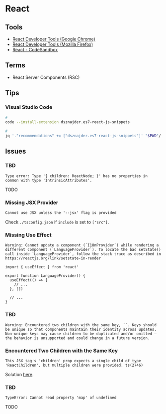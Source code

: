# React

<!--
https://github.com/alan2207/bulletproof-react

Redux
Redux-Saga

https://linkedin.com/learning/paths/improve-your-react-skills
https://linkedin.com/learning/paths/become-a-react-developer

https://thoughtbot.com/blog/using-redux-with-react-hooks

https://linkedin.com/learning/react-state-management/choosing-the-right-state-management-solution
https://app.pluralsight.com/library/courses/using-react-hooks/table-of-contents
https://linkedin.com/learning/react-hooks/understanding-modern-react
https://app.pluralsight.com/library/courses/reactjs-apps-docker-developing/table-of-contents
https://app.pluralsight.com/library/courses/react-framework-choosing/table-of-contents
https://app.pluralsight.com/paths/skills/building-web-applications-with-react
https://app.pluralsight.com/library/courses/react-apps-typescript-building/table-of-contents
https://app.pluralsight.com/library/courses/react-calling-apis/table-of-contents
https://app.pluralsight.com/guides/generating-dynamic-forms-from-json-in-react
https://app.pluralsight.com/library/courses/js-friends-session-05/table-of-contents
https://app.pluralsight.com/library/courses/js-friends-session-03/table-of-contents
https://www.youtube.com/watch?v=fxY1q4SCB64
https://www.youtube.com/watch?v=ontX4zfVqK8
https://leanpub.com/the-road-to-learn-react/

https://www.youtube.com/watch?v=I6ypD7qv3Z8

https://www.youtube.com/watch?v=gnkrDse9QKc

https://app.pluralsight.com/paths/skill/building-web-applications-with-react

https://github.com/ilkeraltin/react-spa-news

https://linkedin.com/learning/react-securing-applications-2/securing-react-applications
https://linkedin.com/learning/react-js-essential-training/welcome
https://linkedin.com/learning/learning-react-js-5/getting-started-with-react
https://linkedin.com/learning/react-testing-and-debugging/testing-and-debugging-your-react-apps
https://linkedin.com/learning/build-a-react-application-using-aws-amplify/react-and-aws-a-perfect-serverless-match
https://linkedin.com/learning/react-cloud-powered-apps-with-firebase/structuring-your-apps-for-the-cloud
https://linkedin.com/learning/building-modern-projects-with-react/react-going-from-good-to-great
-->

<!--
## Favorite Libraries

https://www.npmjs.com/package/mini-create-react-context
https://www.npmjs.com/package/ramda
https://www.npmjs.com/package/tiny-invariant
https://www.npmjs.com/package/react-is
https://www.npmjs.com/package/classnames
https://www.npmjs.com/package/resolve-pathname
https://www.npmjs.com/package/value-equal
https://www.npmjs.com/package/history
https://www.npmjs.com/package/decimal.js-light
https://www.npmjs.com/package/lodash
https://www.npmjs.com/package/react-lifecycles-compat
https://www.npmjs.com/package/hoist-non-react-statics
https://www.npmjs.com/package/rc-util
https://www.npmjs.com/package/react-ga
https://www.npmjs.com/package/gud
https://www.npmjs.com/package/symbol-observable
https://www.npmjs.com/package/reselect
https://www.npmjs.com/package/object-assign
https://www.npmjs.com/package/rc-calendar
https://www.npmjs.com/package/scheduler
https://www.npmjs.com/package/regenerator-runtime
https://www.npmjs.com/package/tinycolor2
https://www.npmjs.com/package/rc-drawer
https://www.npmjs.com/package/omit

https://avvvatars.com/
-->

## Tools

- [React Developer Tools (Google Chrome)](https://chrome.google.com/webstore/detail/react-developer-tools/fmkadmapgofadopljbjfkapdkoienihi)
- [React Developer Tools (Mozilla Firefox)](https://addons.mozilla.org/pt-BR/firefox/addon/react-devtools/)
- [React - CodeSandbox](https://react.new)

## Terms

- React Server Components (RSC)

## Tips

### Visual Studio Code

```sh
#
code --install-extension dsznajder.es7-react-js-snippets

#
jq '."recommendations" += ["dsznajder.es7-react-js-snippets"]' "$PWD"/.vscode/extensions.json | sponge "$PWD"/.vscode/extensions.json
```

<!--
rafce
-->

## Issues

### TBD

```log
Type error: Type '{ children: ReactNode; }' has no properties in common with type 'IntrinsicAttributes'.
```

TODO

### Missing JSX Provider

```log
Cannot use JSX unless the '--jsx' flag is provided
```

Check `./tsconfig.json` if `include` is set to `["src"]`.

<!-- **Refer:** `./tsconfig.json`

```json
{
  "compilerOptions": {
    "jsx": "react"
  }
}
``` -->

### Missing Use Effect

```log
Warning: Cannot update a component (`I18nProvider`) while rendering a different component (`LanguageProvider`). To locate the bad setState() call inside `LanguageProvider`, follow the stack trace as described in https://reactjs.org/link/setstate-in-render
```

```tsx
import { useEffect } from 'react'

export function LanguageProvider() {
  useEffect(() => {
    // ...
  }, [])

  // ...
}
```

### TBD

```log
Warning: Encountered two children with the same key, ``. Keys should be unique so that components maintain their identity across updates. Non-unique keys may cause children to be duplicated and/or omitted — the behavior is unsupported and could change in a future version.
```

### Encountered Two Children with the Same Key

```log
This JSX tag's 'children' prop expects a single child of type 'ReactChildren', but multiple children were provided. ts(2746)
```

Solution [here](https://sentry.io/answers/defining-proper-key-in-props/).

### TBD

```log
TypeError: Cannot read property 'map' of undefined
```

TODO

